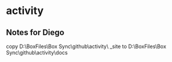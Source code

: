 # activity

## Notes for Diego
copy D:\BoxFiles\Box Sync\github\activity\ _site
to
D:\BoxFiles\Box Sync\github\activity\docs
